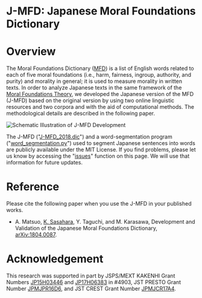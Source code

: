 # J-MFD: Japanese Moral Foundations Dictionary

# Overview
The Moral Foundations Dictionary ([MFD](http://moralfoundations.org/sites/default/files/files/downloads/moral%20foundations%20dictionary.dic)) is a list of English words related to each of five moral foundations (i.e., harm, fairness, ingroup, authority, and purity) and morality in general; it is used to measure morality in written texts. In order to analyze Japanese texts in the same framework of the [Moral Foundations Theory](http://moralfoundations.org/), we developed the Japanese version of the MFD (J-MFD) based on the original version by using two online linguistic resources and two corpora and with the aid of computational methods. The methodological details are described in the following paper.

![Schematic Illustration of J-MFD Development](https://github.com/soramame0518/j-mfd/blob/master/misc/J-MFD_development.png)

The J-MFD ("[J-MFD_2018.dic](https://github.com/soramame0518/j-mfd/blob/master/J-MFD_2018.dic)") and a word-segmentation program ("[word_segmentation.py](https://github.com/soramame0518/j-mfd/blob/master/word_segmentation.py)") used to segment Japanese sentences into words are publicly available under the MIT License. If you find problems, please let us know by accessing the "[issues](https://github.com/soramame0518/j-mfd/issues)" function on this page. We will use that information for future updates.

# Reference
Please cite the following paper when you use the J-MFD in your published works.

- A. Matsuo, [K. Sasahara](http://www.colorlessgreen.info/), Y. Taguchi, and M. Karasawa, Development and Validation of the Japanese Moral Foundations Dictionary, [arXiv:1804.0087](https://arxiv.org/abs/1804.00871).

# Acknowledgement
This research was supported in part by JSPS/MEXT KAKENHI Grant Numbers [JP15H03446](https://kaken.nii.ac.jp/ja/grant/KAKENHI-PROJECT-15H03446/) and [JP17H06383](http://evolinguistics.net/) in \#4903, JST PRESTO Grant Number [JPMJPR16D6](http://www.jst.go.jp/kisoken/presto/project/1112069/1112069_25.html), and JST CREST Grant Number [JPMJCR17A4](http://www.er.ams.eng.osaka-u.ac.jp/kawai/crest/).
